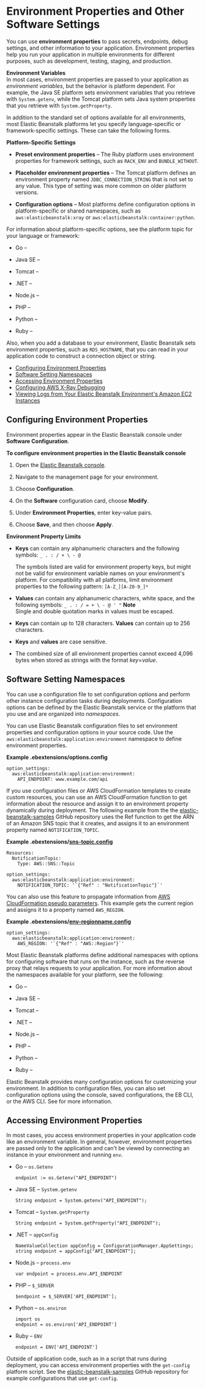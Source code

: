 # Environment Properties and Other Software Settings<a name="environments-cfg-softwaresettings"></a>

You can use **environment properties** to pass secrets, endpoints, debug settings, and other information to your application\. Environment properties help you run your application in multiple environments for different purposes, such as development, testing, staging, and production\.

**Environment Variables**  
In most cases, environment properties are passed to your application as *environment variables*, but the behavior is platform dependent\. For example, the Java SE platform sets environment variables that you retrieve with `System.getenv`, while the Tomcat platform sets Java system properties that you retrieve with `System.getProperty`\.

In addition to the standard set of options available for all environments, most Elastic Beanstalk platforms let you specify language\-specific or framework\-specific settings\. These can take the following forms\.

**Platform\-Specific Settings**

+ **Preset environment properties** – The Ruby platform uses environment properties for framework settings, such as `RACK_ENV` and `BUNDLE_WITHOUT`\.

+ **Placeholder environment properties** – The Tomcat platform defines an environment property named `JDBC_CONNECTION_STRING` that is not set to any value\. This type of setting was more common on older platform versions\.

+ **Configuration options** – Most platforms define configuration options in platform\-specific or shared namespaces, such as `aws:elasticbeanstalk:xray` or `aws:elasticbeanstalk:container:python`\.

For information about platform\-specific options, see the platform topic for your language or framework:

+ Go – 

+ Java SE – 

+ Tomcat – 

+ \.NET – 

+ Node\.js – 

+ PHP – 

+ Python – 

+ Ruby – 

Also, when you add a database to your environment, Elastic Beanstalk sets environment properties, such as `RDS_HOSTNAME`, that you can read in your application code to construct a connection object or string\.


+ [Configuring Environment Properties](#environments-cfg-softwaresettings-console)
+ [Software Setting Namespaces](#environments-cfg-softwaresettings-configfiles)
+ [Accessing Environment Properties](#environments-cfg-softwaresettings-accessing)
+ [Configuring AWS X\-Ray Debugging](environment-configuration-debugging.md)
+ [Viewing Logs from Your Elastic Beanstalk Environment's Amazon EC2 Instances](environments-cfg-logging.md)

## Configuring Environment Properties<a name="environments-cfg-softwaresettings-console"></a>

Environment properties appear in the Elastic Beanstalk console under **Software Configuration**\.

**To configure environment properties in the Elastic Beanstalk console**

1. Open the [Elastic Beanstalk console](https://console.aws.amazon.com/elasticbeanstalk)\.

1. Navigate to the management page for your environment\.

1. Choose **Configuration**\.

1. On the **Software** configuration card, choose **Modify**\.

1. Under **Environment Properties**, enter key\-value pairs\.

1. Choose **Save**, and then choose **Apply**\.

**Environment Property Limits**

+ **Keys** can contain any alphanumeric characters and the following symbols: `_ . : / + \ - @`

  The symbols listed are valid for environment property keys, but might not be valid for environment variable names on your environment's platform\. For compatibility with all platforms, limit environment properties to the following pattern: `[A-Z_][A-Z0-9_]*`

+ **Values** can contain any alphanumeric characters, white space, and the following symbols: `_ . : / = + \ - @ ' "`
**Note**  
Single and double quotation marks in values must be escaped\.

+ **Keys** can contain up to 128 characters\. **Values** can contain up to 256 characters\.

+ **Keys** and **values** are case sensitive\.

+ The combined size of all environment properties cannot exceed 4,096 bytes when stored as strings with the format *key*=*value*\.

## Software Setting Namespaces<a name="environments-cfg-softwaresettings-configfiles"></a>

You can use a configuration file to set configuration options and perform other instance configuration tasks during deployments\. Configuration options can be defined by the Elastic Beanstalk service or the platform that you use and are organized into *namespaces*\.

You can use Elastic Beanstalk configuration files to set environment properties and configuration options in your source code\. Use the `aws:elasticbeanstalk:application:environment` namespace to define environment properties\.

**Example \.ebextensions/options\.config**  

```
option_settings:
  aws:elasticbeanstalk:application:environment:
    API_ENDPOINT: www.example.com/api
```

If you use configuration files or AWS CloudFormation templates to create custom resources, you can use an AWS CloudFormation function to get information about the resource and assign it to an environment property dynamically during deployment\. The following example from the the [elastic\-beanstalk\-samples](https://github.com/awslabs/elastic-beanstalk-docs/) GitHub repository uses the Ref function to get the ARN of an Amazon SNS topic that it creates, and assigns it to an environment property named `NOTIFICATION_TOPIC`\.

**Example \.ebextensions/[sns\-topic\.config](https://github.com/awslabs/elastic-beanstalk-docs/blob/master/configuration-files/aws-provided/resource-configuration/sns-topic.config)**  

```
Resources:
  NotificationTopic:
    Type: AWS::SNS::Topic

option_settings:
  aws:elasticbeanstalk:application:environment:
    NOTIFICATION_TOPIC: '`{"Ref" : "NotificationTopic"}`'
```

You can also use this feature to propagate information from [AWS CloudFormation pseudo parameters](http://docs.aws.amazon.com/AWSCloudFormation/latest/UserGuide/pseudo-parameter-reference.html)\. This example gets the current region and assigns it to a property named `AWS_REGION`\.

**Example \.ebextensions/[env\-regionname\.config](https://github.com/awslabs/elastic-beanstalk-docs/blob/master/configuration-files/aws-provided/instance-configuration/env-regionname.config)**  

```
option_settings:
  aws:elasticbeanstalk:application:environment:
    AWS_REGION: '`{"Ref" : "AWS::Region"}`'
```

Most Elastic Beanstalk platforms define additional namespaces with options for configuring software that runs on the instance, such as the reverse proxy that relays requests to your application\. For more information about the namespaces available for your platform, see the following:

+ Go – 

+ Java SE – 

+ Tomcat – 

+ \.NET – 

+ Node\.js – 

+ PHP – 

+ Python – 

+ Ruby – 

Elastic Beanstalk provides many configuration options for customizing your environment\. In addition to configuration files, you can also set configuration options using the console, saved configurations, the EB CLI, or the AWS CLI\. See  for more information\.

## Accessing Environment Properties<a name="environments-cfg-softwaresettings-accessing"></a>

In most cases, you access environment properties in your application code like an environment variable\. In general, however, environment properties are passed only to the application and can't be viewed by connecting an instance in your environment and running `env`\.

+ Go – `os.Getenv`

  ```
  endpoint := os.Getenv("API_ENDPOINT")
  ```

+ Java SE – `System.getenv`

  ```
  String endpoint = System.getenv("API_ENDPOINT");
  ```

+ Tomcat – `System.getProperty`

  ```
  String endpoint = System.getProperty("API_ENDPOINT");
  ```

+ \.NET – `appConfig`

  ```
  NameValueCollection appConfig = ConfigurationManager.AppSettings;
  string endpoint = appConfig["API_ENDPOINT"];
  ```

+ Node\.js – `process.env`

  ```
  var endpoint = process.env.API_ENDPOINT
  ```

+ PHP – `$_SERVER`

  ```
  $endpoint = $_SERVER['API_ENDPOINT'];
  ```

+ Python – `os.environ`

  ```
  import os
  endpoint = os.environ['API_ENDPOINT']
  ```

+ Ruby – `ENV`

  ```
  endpoint = ENV['API_ENDPOINT']
  ```

Outside of application code, such as in a script that runs during deployment, you can access environment properties with the `get-config` platform script\. See the [elastic\-beanstalk\-samples](https://github.com/awslabs/elastic-beanstalk-docs/search?utf8=%E2%9C%93&q=get-config) GitHub repository for example configurations that use `get-config`\.